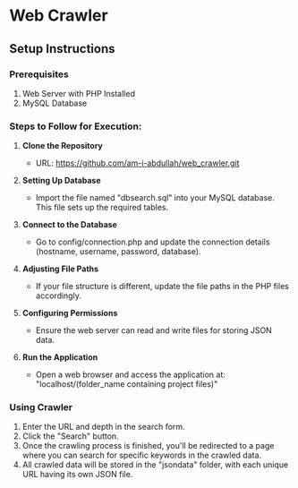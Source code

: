 # Web Crawler

## Setup Instructions

### Prerequisites

1. Web Server with PHP Installed
2. MySQL Database

### Steps to Follow for Execution:

1. **Clone the Repository**

   - URL: https://github.com/am-i-abdullah/web_crawler.git
   

2. **Setting Up Database**

   - Import the file named "dbsearch.sql" into your MySQL database. This file sets up the required tables.

3. **Connect to the Database**

   - Go to config/connection.php and update the connection details (hostname, username, password, database).

4. **Adjusting File Paths**

   - If your file structure is different, update the file paths in the PHP files accordingly.

5. **Configuring Permissions**

   - Ensure the web server can read and write files for storing JSON data.

6. **Run the Application**

   - Open a web browser and access the application at: "localhost/(folder_name containing project files)"


### Using Crawler

1. Enter the URL and depth in the search form.
2. Click the "Search" button.
3. Once the crawling process is finished, you'll be redirected to a page where you can search for specific keywords in the crawled data.
4. All crawled data will be stored in the "jsondata" folder, with each unique URL having its own JSON file.
